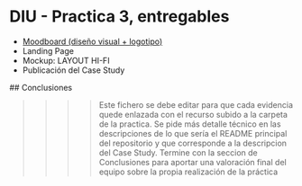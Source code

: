 # DIU - Practica 3, entregables

- [Moodboard (diseño visual + logotipo)](https://github.com/DIU3-natpa/UX_CaseStudy/tree/master/P3/Moodboard) 
- Landing Page
- Mockup: LAYOUT HI-FI
- Publicación del Case Study

## Conclusiones

>>>> Este fichero se debe editar para que cada evidencia quede enlazada con el recurso subido a la carpeta de la practica. Se pide más detalle técnico en las descripciones de lo que sería el README principal del repositorio y que corresponde a la descripcion del Case Study.
>>>> Termine con la seccion de Conclusiones para aportar una valoración final del equipo sobre la propia realización de la práctica
